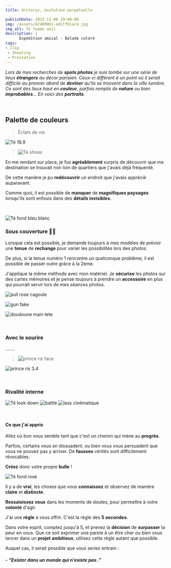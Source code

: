 ```yaml
---
title: Arcteryx, évolution perpétuelle 

publishDate: 2023-12-06 19:00:00
img: /assets/A7400961-editfblack.jpg
img_alt: Té fumée oeil
description: |
      Expédition amical - Balade coloré
tags:
- Clip
 - Shooting
 - Prestation
---
```


*Lors de mes recherches de **spots photos** je suis tombé sur une série de lieux **étrangers** au décor parisien. Ceux-ci diffèrent à un point où il serait difficile au premier abord de **deviner** qu'ils se trouvent dans la ville lumière. Ce sont des lieux haut en **couleur**, parfois remplis de **nature** ou bien **improbables**... En voici des **portraits**.*

<p>&nbsp;</p>

## Palette de couleurs
>Éclats de vie

![Té 16.9](/assets/A7400882-edit.jpg)

>![Té shoes](/assets/A7400890-edittuch.jpg)

En me rendant sur place, je fus **agréablement** surpris de découvrir que ma destination se trouvait non loin de quartiers que j'avais déjà fréquenté.

De cette manière je pu **redécouvrir** un endroit que j'avais apprécié auparavant.

Comme quoi, il est possible de **manquer** de **magnifiques paysages** lorsqu'ils sont enfouis dans des **détails invisibles**.


<p>&nbsp;</p>

![Té fond bleu blanc](/assets/A7400898-edit.jpg)

### Sous couverture 🥷🏼

Lorsque cela est possible, je demande toujours à mes modèles de prévoir une **tenue** de **rechange** pour varier les possibilités lors des photos.

De plus, si la tenue numéro 1 rencontre un quelconque problème, il est possible de passer outre grâce à la 2eme.

J'applique la même méthode avec mon matériel. Je **sécurise** les photos sur des cartes mémoires et je pense toujours à prendre un **accessoire** en plus qui pourrait servir lors de mes séances photos.


![pull rose cagoule](/assets/A7400924-edit.jpg)

![gun fake](/assets/A7400946-edit-cropfblack.jpg)

![doudoune main tete](/assets/A7400943-edit-2.jpg)


<p>&nbsp;</p>

### Avec le sourire

.......

>![prince ris face](/assets/A7400977-edit-1x1.jpg)

![prince ris 3.4](/assets/A7400978-edit-1x1.jpg)


<p>&nbsp;</p>


### Rivalité interne

![Té look down](/assets/A7401054.jpg)
![battle](/assets/A7401089-1.jpg)
![lass cinématique](/assets/A7401071-4.jpg)


<p>&nbsp;</p>

#### Ce que j'ai appris

Allez où bon vous semble tant que c'est un chemin qui mène au **progrès**.

Parfois, certains vous en dissuadent, ou bien vous vous persuadent que vous ne pouvez pas y arriver. De **fausses** vérités sont difficilement révocables.

**Créez** donc votre propre **bulle** !



![Té fond rose](/assets/A7401000-editclean.jpg)

Il y a de **vrai**, les choses que vous **connaissez** et observez de manière **claire** et **distincte**.

**Ressaisissez vous** dans les moments de doutes, pour permettre à votre **volonté** d'agir.

J'ai une **règle** à vous offrir. C'est la règle des **5 secondes**. 

Dans votre esprit, comptez jusqu'à 5, et prenez la **décision** de **surpasser** la peur en vous. Que ce soit exprimer une parole à un être cher ou bien vous lancer dans un **projet ambitieux**, utilisez cette règle autant que possible.

Auquel cas,  il serait possible que vous seriez entrain  : 



##### - *“Exister dans un monde qui n'existe pas .”*
